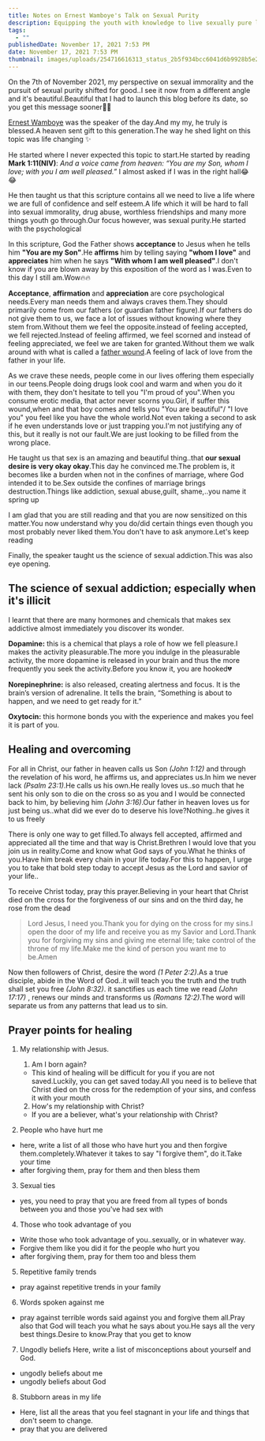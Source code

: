 ```yaml
---
title: Notes on Ernest Wamboye's Talk on Sexual Purity
description: Equipping the youth with knowledge to live sexually pure lives
tags:
  - ""
publishedDate: November 17, 2021 7:53 PM
date: November 17, 2021 7:53 PM
thumbnail: images/uploads/254716616313_status_2b5f934bcc6041d6b9928b5e28f79128.jpg
---
```

On the 7th of November 2021, my perspective on sexual immorality and the pursuit of sexual purity shifted for good..I see it now from a different angle and it's beautiful.Beautiful that I had to launch this blog before its date, so you get this message sooner🥳🥳

[Ernest Wamboye](https://www.penstrokes.co.ke/author/ernest/) was the speaker of the day.And my my, he truly is blessed.A heaven sent gift to this generation.The way he shed light on this topic was life changing ✨

He started where I never expected this topic to start.He started by reading **Mark 1:11(NIV)**: *And a voice came from heaven: “You are my Son, whom I love; with you I am well pleased.”* I almost asked if I was in the right hall😂😂

He then taught us that this scripture contains all we need to live a life where we are full of confidence and self esteem.A life which it will be hard to fall into sexual immorality, drug abuse, worthless friendships and many more things youth go through.Our focus however, was sexual purity.He started with the psychological

In this scripture, God the Father shows **acceptance** to Jesus when he tells him **"You are my Son"**.He **affirms** him by telling saying **"whom I love"** and **appreciates** him when he says **"With  whom I am well pleased"**.I don't know if you are blown away by this exposition of the word as I was.Even to this day I still am.Wow🔥🔥

**Acceptance**, **affirmation** and **appreciation** are core psychological needs.Every man needs them and always craves them.They should primarily come from our fathers (or guardian father figure).If our fathers do not give them to us, we face a lot of issues without knowing where they stem from.Without them we feel the opposite.instead of feeling accepted, we fell rejected.Instead of feeling affirmed, we feel scorned and instead of feeling appreciated, we feel we are taken for granted.Without them we walk around with what is called a [father wound](https://danielpassini.org/father-wound/).A feeling of lack of love from the father in your life.

As we crave these needs, people come in our lives offering them especially in our teens.People doing drugs look cool and warm and when you do it with them, they don't hesitate to tell you "I'm proud of you".When you consume erotic media, that actor never scorns you.Girl, if suffer this wound,when and that boy comes and tells you "You are beautiful"/ "I love you" you feel like you have the whole world.Not even taking a second to ask if he even understands love or just trapping you.I'm not justifying  any of this, but it really is not our fault.We are just looking to be filled from the wrong place.

He taught us that sex is an amazing and beautiful thing..that **our sexual desire is very okay okay**.This day he convinced me.The problem is, it becomes like a burden when not in the confines of marriage, where God intended it to be.Sex outside the confines of marriage brings destruction.Things like addiction, sexual abuse,guilt, shame,..you name it spring up

I am glad that you are still reading and that you are now sensitized on this matter.You now understand why you do/did certain things even though you most probably never liked them.You don't have to ask anymore.Let's keep reading

Finally, the speaker taught us the science of sexual addiction.This was also eye opening.

## The science of sexual addiction; especially when it's illicit

I learnt that there are many hormones and chemicals that makes sex addictive almost immediately you discover its wonder.

**Dopamine:** this is a chemical that plays a role of how we fell pleasure.I makes the activity pleasurable.The more you indulge in the pleasurable activity, the more dopamine is released in your brain and thus the more frequently you seek the activity.Before you know it, you are hooked💔

**Norepinephrine:** is also released, creating alertness and focus. It is the brain’s version of adrenaline. It tells the brain, “Something is about to happen, and we need to get ready for it.”

**Oxytocin:** this hormone bonds you with the experience and makes you feel it is part of you.

## Healing and overcoming

For all in Christ, our father in heaven calls us Son *(John 1:12)* and through the revelation of his word, he affirms us, and appreciates us.In him we never lack *(Psalm 23:1)*.He calls us his own.He really loves us..so much that he sent his only son to die on the cross so as you and I would be connected back to him, by believing him *(John 3:16)*.Our father in heaven loves us for just being us..what did we ever do to deserve his love?Nothing..he gives it to us freely

There is only one way to get filled.To always fell accepted, affirmed and appreciated all the time and that way is Christ.Brethren I would love that you join us in reality.Come and know what God says of you.What he thinks of you.Have him break every chain in your life today.For this to happen, I urge you to take that bold step today to accept Jesus as the Lord and savior of your life..

To receive Christ today, pray this prayer.Believing in your heart that Christ died on the cross for the forgiveness of our sins and on the third day, he rose from the dead

> Lord Jesus, I need you.Thank you for dying on the cross for my sins.I open the door of  my life and receive you as my Savior and Lord.Thank you for forgiving my sins and giving me eternal life; take control of the throne of my life.Make me the kind of person you want me to be.Amen

Now then followers of Christ, desire the word *(1 Peter 2:2)*.As a true disciple, abide in the Word of God..it will teach you the truth and the truth shall set you free *(John 8:32)*. it sanctifies us each time we read *(John 17:17)* , renews our minds and transforms us *(Romans 12:2)*.The word will separate us from any patterns that lead us to sin.

## Prayer points for healing

1. My relationship with Jesus.

   1. Am I born again?

   * This kind of healing will be difficult for you if you are not saved.Luckily, you can get saved today.All you need is to believe that Christ died on the cross for the redemption of your sins, and confess it with your mouth

   2. How's my relationship with Christ?

   * If you are a believer, what's your relationship with Christ?
2. People who have hurt me

* here, write a list of all those who have hurt you and then forgive them.completely.Whatever it takes to say "I forgive them", do it.Take your time
* after forgiving them, pray for them and then bless them

3. Sexual ties

* yes, you need to pray that you are freed from all types of bonds between you and those you've had sex with

4. Those who took advantage of you

* Write those who took advantage of you..sexually, or in whatever way.
* Forgive them like you did it for the people who hurt you
* after forgiving them, pray for them too and bless them

5. Repetitive family trends

* pray against repetitive trends in your family

6. Words spoken against me

* pray against terrible words said against you and forgive them all.Pray also that God will teach you what he says about you.He says all the very best things.Desire to know.Pray that you get to know

7. Ungodly beliefs
   Here, write a list of misconceptions about yourself and God.

* ungodly beliefs about me
* ungodly beliefs about God

8. Stubborn areas in my life

* Here, list all the areas that you feel stagnant in your life and things that don't seem to change.
* pray that you are delivered